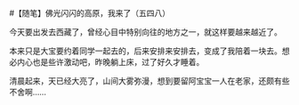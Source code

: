 #【随笔】佛光闪闪的高原，我来了（五四八）

今天要出发去西藏了，曾经心目中特别向往的地方之一，就这样要越来越近了。

本来只是大宝要约着同学一起去的，后来安排来安排去，变成了我陪着一块去。想必内心也是些许激动吧，昨晚躺上床，过了好久才睡着。

清晨起来，天已经大亮了，山间大雾弥漫，想到要留阿宝宝一人在老家，还颇有些不舍啊……

